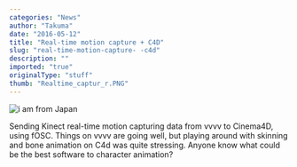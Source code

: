 ```yaml
---
categories: "News"
author: "Takuma"
date: "2016-05-12"
title: "Real-time motion capture + C4D"
slug: "real-time-motion-capture- -c4d"
description: ""
imported: "true"
originalType: "stuff"
thumb: "Realtime_captur_r.PNG"
---
```



![i am from Japan](Realtime_captur_r.PNG) 

Sending Kinect real-time motion capturing data from vvvv to Cinema4D, using fOSC.
Things on vvvv are going well, but playing around with skinning and bone animation on C4d was quite stressing.
Anyone know what could be the best software to character animation? 